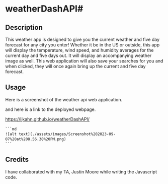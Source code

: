 # weatherDashAPI# <Your-Project-Title>

## Description

This weather app is designed to give you the current weather and five day forecast for any city you enter! Whether it be in the US or outside, this app will display the temperature, wind speed, and humidity averages for the current day and five days out. It will display an accompanying weather image as well. This web application will also save your searches for you and when clicked, they will once again bring up the current and five day forecast.

## Usage

Here is a screenshot of the weather api web application.

and here is a link to the deployed webpage.

https://ljkahn.github.io/weatherDashAPI/

    ```md
    ![alt text](./assets/images/Screenshot%202023-09-07%20at%208.56.38%20PM.png)
    ```

## Credits

I have collaborated with my TA, Justin Moore while writing the Javascript code.

